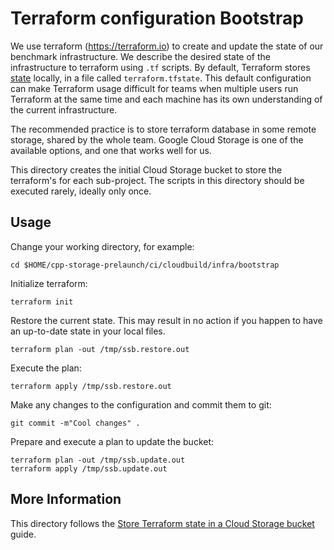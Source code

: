 # Terraform configuration Bootstrap

We use terraform (https://terraform.io) to create and update the state of our
benchmark infrastructure. We describe the desired state of the infrastructure
to terraform using `.tf` scripts. By default, Terraform stores [state][tf-state]
locally, in a file called `terraform.tfstate`. This default configuration can
make Terraform usage difficult for teams when multiple users run Terraform at
the same time and each machine has its own understanding of the current
infrastructure.

The recommended practice is to store terraform database in some remote storage,
shared by the whole team. Google Cloud Storage is one of the available options,
and one that works well for us.

This directory creates the initial Cloud Storage bucket to store the terraform's
for each sub-project. The scripts in this directory should be executed rarely,
ideally only once.

## Usage

Change your working directory, for example:

```shell
cd $HOME/cpp-storage-prelaunch/ci/cloudbuild/infra/bootstrap
```

Initialize terraform:

```shell
terraform init
```

Restore the current state. This may result in no action if you happen to have
an up-to-date state in your local files.


```shell
terraform plan -out /tmp/ssb.restore.out
```

Execute the plan:

```shell
terraform apply /tmp/ssb.restore.out
```

Make any changes to the configuration and commit them to git:

```shell
git commit -m"Cool changes" .
```

Prepare and execute a plan to update the bucket:

```shell
terraform plan -out /tmp/ssb.update.out
terraform apply /tmp/ssb.update.out
```

## More Information

This directory follows the [Store Terraform state in a Cloud Storage bucket]
guide.

[tf-state]: https://www.terraform.io/docs/state/
[Store Terraform state in a Cloud Storage bucket]: https://cloud.google.com/docs/terraform/resource-management/store-state
